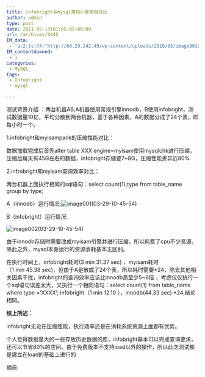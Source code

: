 ```yaml
---
title: infobright与mysql常规引擎使用对比
author: admin
type: post
date: 2011-05-13T01:05:05+00:00
url: /archives/9445
IM_data:
 - 'a:2:{s:74:"http://60.29.242.49/wp-content/uploads/2010/03/image00103-29-10-45-541.jpg";s:83:"http://blog.haohtml.com/wp-content/uploads/2011/05/0a0e_image00103-29-10-45-541.jpg";s:73:"http://60.29.242.49/wp-content/uploads/2010/03/image00203-29-10-45-54.jpg";s:82:"http://blog.haohtml.com/wp-content/uploads/2011/05/7634_image00203-29-10-45-54.jpg";}'
IM_contentdowned:
 - 1
categories:
 - MySQL
tags:
 - Infobright
 - mysql

---
```

测试背景介绍 ：两台机器AB,A机器使用常规引擎innodb，B使用infobright，测试数据量10亿，平均分散到两台机器，基于各种因素，A的数据分成了24个表，即每小时一个。

1.infobright和myisampack的压缩性能对比：

数据加载完成后首先alter table XXX engine=myisam使用mysqlchk进行压缩，压缩后每天有45G左右的数据，infobright存储要7~8G，压缩性能差异近80%

2.infrobright和myisam查询效率对比：

两台机器上面执行相同的sql语句：select count(1),type from table_name group by type;

A（innodb）运行情况:![image001(03-29-10-45-54)](http://60.29.242.49/wp-content/uploads/2010/03/image00103-29-10-45-541.jpg)

B（infobright）运行情况:

![image002(03-29-10-45-54)](http://60.29.242.49/wp-content/uploads/2010/03/image00203-29-10-45-54.jpg)

由于innodb存储时需要改成myisam引擎并进行压缩，所以耗费了cpu不少资源，除此之外，mysql本身运行的资源消耗基本无区别。

在执行时间上，infobright耗时(3 min 31.37 sec) ，myisam耗时（1 min 45.38 sec)，但由于A是散成了24个表，所以耗时需要\*24，除去其他相关因素干扰，infobright的查询效率应该比innodb高至少5~6倍 ，考虑仅仅执行一个sql语句误差太大，又执行一个相同语句：select count(1) from table_name where type =’XXXX’; infobright（1 min 12.10 ），innodb(44.33 sec) \*24,结论相同。

**综上所述：**

infobright无论在压缩性能，执行效率还是在消耗系统资源上面都有优势。

个人觉得数据量大的一些存放历史数据的库，infobright基本可以完成查询要求，还可以节省80%的空间，由于免费版本不支持load以外的操作，所以此次测试都是建立在load的基础上进行的

摘自: